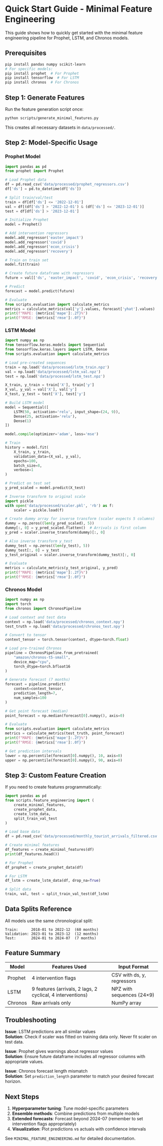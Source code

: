 # Quick Start Guide - Minimal Feature Engineering

This guide shows how to quickly get started with the minimal feature engineering pipeline for Prophet, LSTM, and Chronos models.

## Prerequisites

```bash
pip install pandas numpy scikit-learn
# For specific models:
pip install prophet  # For Prophet
pip install tensorflow  # For LSTM
pip install chronos  # For Chronos
```

## Step 1: Generate Features

Run the feature generation script once:

```bash
python scripts/generate_minimal_features.py
```

This creates all necessary datasets in `data/processed/`.

## Step 2: Model-Specific Usage

### Prophet Model

```python
import pandas as pd
from prophet import Prophet

# Load Prophet data
df = pd.read_csv('data/processed/prophet_regressors.csv')
df['ds'] = pd.to_datetime(df['ds'])

# Split train/val/test
train = df[df['ds'] <= '2022-12-01']
val = df[(df['ds'] > '2022-12-01') & (df['ds'] <= '2023-12-01')]
test = df[df['ds'] > '2023-12-01']

# Initialize Prophet
model = Prophet()

# Add intervention regressors
model.add_regressor('easter_impact')
model.add_regressor('covid')
model.add_regressor('econ_crisis')
model.add_regressor('recovery')

# Train on train set
model.fit(train)

# Create future dataframe with regressors
future = val[['ds', 'easter_impact', 'covid', 'econ_crisis', 'recovery']]

# Predict
forecast = model.predict(future)

# Evaluate
from scripts.evaluation import calculate_metrics
metrics = calculate_metrics(val['y'].values, forecast['yhat'].values)
print(f"MAPE: {metrics['mape']:.2f}%")
print(f"RMSE: {metrics['rmse']:.0f}")
```

### LSTM Model

```python
import numpy as np
from tensorflow.keras.models import Sequential
from tensorflow.keras.layers import LSTM, Dense
from scripts.evaluation import calculate_metrics

# Load pre-created sequences
train = np.load('data/processed/lstm_train.npz')
val = np.load('data/processed/lstm_val.npz')
test = np.load('data/processed/lstm_test.npz')

X_train, y_train = train['X'], train['y']
X_val, y_val = val['X'], val['y']
X_test, y_test = test['X'], test['y']

# Build LSTM model
model = Sequential([
    LSTM(50, activation='relu', input_shape=(24, 9)),
    Dense(25, activation='relu'),
    Dense(1)
])

model.compile(optimizer='adam', loss='mse')

# Train
history = model.fit(
    X_train, y_train,
    validation_data=(X_val, y_val),
    epochs=100,
    batch_size=8,
    verbose=1
)

# Predict on test set
y_pred_scaled = model.predict(X_test)

# Inverse transform to original scale
import pickle
with open('data/processed/scaler.pkl', 'rb') as f:
    scaler = pickle.load(f)

# Create dummy array for inverse transform (scaler expects 5 columns)
dummy = np.zeros((len(y_pred_scaled), 5))
dummy[:, 0] = y_pred_scaled.flatten()  # Arrivals is first column
y_pred = scaler.inverse_transform(dummy)[:, 0]

# Also inverse transform y_test
dummy_test = np.zeros((len(y_test), 5))
dummy_test[:, 0] = y_test
y_test_original = scaler.inverse_transform(dummy_test)[:, 0]

# Evaluate
metrics = calculate_metrics(y_test_original, y_pred)
print(f"MAPE: {metrics['mape']:.2f}%")
print(f"RMSE: {metrics['rmse']:.0f}")
```

### Chronos Model

```python
import numpy as np
import torch
from chronos import ChronosPipeline

# Load context and test data
context = np.load('data/processed/chronos_context.npy')
test_truth = np.load('data/processed/chronos_test.npy')

# Convert to tensor
context_tensor = torch.tensor(context, dtype=torch.float)

# Load pre-trained Chronos
pipeline = ChronosPipeline.from_pretrained(
    "amazon/chronos-t5-small",
    device_map="cpu",
    torch_dtype=torch.bfloat16
)

# Generate forecast (7 months)
forecast = pipeline.predict(
    context=context_tensor,
    prediction_length=7,
    num_samples=100
)

# Get point forecast (median)
point_forecast = np.median(forecast[0].numpy(), axis=0)

# Evaluate
from scripts.evaluation import calculate_metrics
metrics = calculate_metrics(test_truth, point_forecast)
print(f"MAPE: {metrics['mape']:.2f}%")
print(f"RMSE: {metrics['rmse']:.0f}")

# Get prediction intervals
lower = np.percentile(forecast[0].numpy(), 10, axis=0)
upper = np.percentile(forecast[0].numpy(), 90, axis=0)
```

## Step 3: Custom Feature Creation

If you need to create features programmatically:

```python
import pandas as pd
from scripts.feature_engineering import (
    create_minimal_features,
    create_prophet_data,
    create_lstm_data,
    split_train_val_test
)

# Load base data
df = pd.read_csv('data/processed/monthly_tourist_arrivals_filtered.csv')

# Create minimal features
df_features = create_minimal_features(df)
print(df_features.head())

# For Prophet
df_prophet = create_prophet_data(df)

# For LSTM
df_lstm = create_lstm_data(df, drop_na=True)

# Split data
train, val, test = split_train_val_test(df_lstm)
```

## Data Splits Reference

All models use the same chronological split:

```
Train:      2018-01 to 2022-12  (60 months)
Validation: 2023-01 to 2023-12  (12 months)  
Test:       2024-01 to 2024-07  (7 months)
```

## Feature Summary

| Model | Features Used | Input Format |
|-------|--------------|--------------|
| Prophet | 4 intervention flags | CSV with ds, y, regressors |
| LSTM | 9 features (arrivals, 2 lags, 2 cyclical, 4 interventions) | NPZ with sequences (24×9) |
| Chronos | Raw arrivals only | NumPy array |

## Troubleshooting

**Issue**: LSTM predictions are all similar values  
**Solution**: Check if scaler was fitted on training data only. Never fit scaler on test data.

**Issue**: Prophet gives warnings about regressor values  
**Solution**: Ensure future dataframe includes all regressor columns with appropriate values.

**Issue**: Chronos forecast length mismatch  
**Solution**: Set `prediction_length` parameter to match your desired forecast horizon.

## Next Steps

1. **Hyperparameter tuning**: Tune model-specific parameters
2. **Ensemble methods**: Combine predictions from multiple models
3. **Extended forecasts**: Forecast beyond 2024-07 (remember to set intervention flags appropriately)
4. **Visualization**: Plot predictions vs actuals with confidence intervals

See `MINIMAL_FEATURE_ENGINEERING.md` for detailed documentation.
